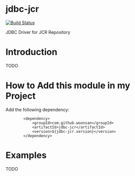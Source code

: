 # jdbc-jcr

[![Build Status](https://api.travis-ci.org/woonsan/jdbc-jcr.svg?branch=master)](https://api.travis-ci.org/woonsan/jdbc-jcr.svg?branch=master)

JDBC Driver for JCR Repository

# Introduction

TODO

# How to Add this module in my Project

Add the following dependency:

            <dependency>
                <groupId>com.github.woonsan</groupId>
                <artifactId>jdbc-jcr</artifactId>
                <version>${jdbc-jcr.version}</version>
            </dependency>

# Examples

TODO